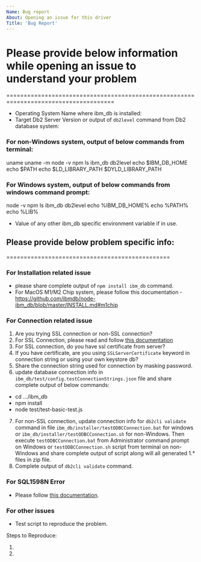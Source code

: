 ```yaml
---
Name: Bug report
About: Opening an issue for this driver
Title: 'Bug Report'
---
```


<!-- Please search for existing issues to avoid creating duplicates. -->
<!-- For MacOS M1 Chip System, use x64 version of node. -->
<!-- Use Help > Provide below information while opening an issue. -->

# Please provide below information while opening an issue to understand your problem
=====================================================================================

- Operating System Name where ibm_db is installed:
- Target Db2 Server Version or output of `db2level` command from Db2 database system:

### For non-Windows system, output of below commands from terminal:
  uname
  uname -m
  node -v
  npm ls ibm_db
  db2level
  echo $IBM_DB_HOME
  echo $PATH
  echo $LD_LIBRARY_PATH $DYLD_LIBRARY_PATH
  
### For Windows system, output of below commands from windows command prompt:
  node -v
  npm ls ibm_db
  db2level
  echo %IBM_DB_HOME%
  echo %PATH%
  echo %LIB%
 
- Value of any other ibm_db specific environment variable if in use.

## Please provide below problem specific info:
===============================================

### For Installation related issue
- please share complete output of `npm install ibm_db` command.
- For MacOS M1/M2 Chip system, please follow this documentation - https://github.com/ibmdb/node-ibm_db/blob/master/INSTALL.md#m1chip

### For Connection related issue
  1. Are you trying SSL connection or non-SSL connection?
  2. For SSL Connection, please read and follow [this documentation](https://github.com/ibmdb/node-ibm_db/blob/master/APIDocumentation.md#SSLConnection)
  3. For SSL connection, do you have ssl certificate from server?
  4. If you have certificate, are you using `SSLServerCertificate` keyword in connection string or using your own keystore db?
  5. Share the connection string used for connection by masking password.
  6. update database connection info in `ibm_db/test/config.testConnectionStrings.json` file and share complete output of below commands:
  * cd .../ibm_db
  * npm install
  * node test/test-basic-test.js
  7. For non-SSL connection, update connection info for `db2cli validate` command in file `ibm_db/installer/testODBCConnection.bat` for windows or `ibm_db/installer/testODBCConnection.sh` for non-Windows. Then execute `testODBCConnection.bat` from Administrator command prompt on Windows or `testODBCConnection.sh` script from terminal on non-Windows and share complete output of script along will all generated 1.* files in zip file.
  8. Complete output of `db2cli validate` command.


### For SQL1598N Error
- Please follow [this documentation](https://github.com/ibmdb/node-ibm_db#sql1598n).

### For other issues
- Test script to reproduce the problem.

Steps to Reproduce:

1.
2.
